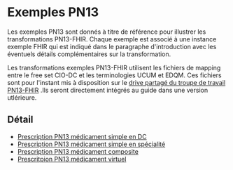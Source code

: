 # Exemples PN13

Les exemples PN13 sont donnés à titre de référence pour illustrer les transformations PN13-FHIR. Chaque exemple est associé à une instance exemple FHIR qui est indiqué dans le paragraphe d'introduction avec les éventuels détails complémentaires sur la transformation.

Les transformations exemples PN13-FHIR utilisent les fichiers de mapping entre le free set CIO-DC et les terminologies UCUM et EDQM. Ces fichiers sont pour l'instant mis à disposition sur le [drive partagé du troupe de travail PN13-FHIR](https://drive.google.com/drive/folders/1o7zXx5sbdneqnFWAI-gHarY6QQaaReuM?usp=drive_link) .Ils seront directement intégrés au guide dans une version utlérieure.

## Détail

- [Prescription PN13 médicament simple en DC](PN13-prescription-DC.html)
- [Prescription PN13 médicament simple en spécialité](PN13-prescription-specialite.html)
- [Prescription PN13 médicament composite](PN13-prescription-compound.html)
- [Prescritpion PN13 médicament virtuel](PN13-prescription-MV)
